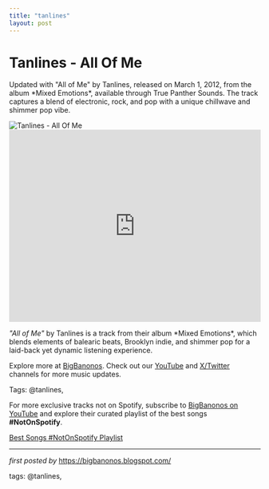 ```yaml
---
title: "tanlines"
layout: post
---
```

<!-- Title of the Post -->
<h1 >Tanlines - All Of Me</h1> <!-- Introductory Text -->
<p >Updated with "All of Me" by Tanlines, released on March 1, 2012, from the album *Mixed Emotions*, available through True Panther Sounds. The track captures a blend of electronic, rock, and pop with a unique chillwave and shimmer pop vibe.</p> <!-- Featured Image -->
<div > <img src="https://media.pitchfork.com/photos/5929f6540c2bba1b7de038f4/1:1/w_450%2Cc_limit/4b2b2a57.jpg" alt="Tanlines - All Of Me" />
</div> <!-- YouTube Video Embed -->
<div > <iframe width="100%" height="385" src="https://www.youtube.com/embed/kKJ3z9Pa7AU" title="Tanlines - All Of Me" frameborder="0" allow="accelerometer; autoplay; clipboard-write; encrypted-media; gyroscope; picture-in-picture; web-share" referrerpolicy="strict-origin-when-cross-origin" allowfullscreen></iframe>
</div> <!-- Song Information -->
<div > <p><em>"All of Me"</em> by Tanlines is a track from their album *Mixed Emotions*, which blends elements of balearic beats, Brooklyn indie, and shimmer pop for a laid-back yet dynamic listening experience.</p>
</div> <!-- Footer Links -->
<div > <p>Explore more at <a href="https://bigbanonos.blogspot.com/" target="_blank">BigBanonos</a>. Check out our <a href="https://www.youtube.com/@BigBanonos" target="_blank">YouTube</a> and <a href="https://x.com/bigbanonos" target="_blank">X/Twitter</a> channels for more music updates.</p>
</div> <!-- Tags -->
<p >Tags: @tanlines,</p>


<!--Subscribe and Playlist Links-->
<div>
    <p>For more exclusive tracks not on Spotify, subscribe to <a href="https://www.youtube.com/@BigBanonos" target="_blank">BigBanonos on YouTube</a> and explore their curated playlist of the best songs <strong>#NotOnSpotify</strong>.</p>
    <p><a href="https://www.youtube.com/playlist?list=PLtuNtuTatqI0kFahUCbtbfenC_ET5O_tr" target="_blank">Best Songs #NotOnSpotify Playlist<br /></a></p></div>

<hr />

<p><em>first posted by</em> <a href="https://bigbanonos.blogspot.com/" rel="noopener" target="_new">https://bigbanonos.blogspot.com/</a></p>

<p>tags: @tanlines,</p>
